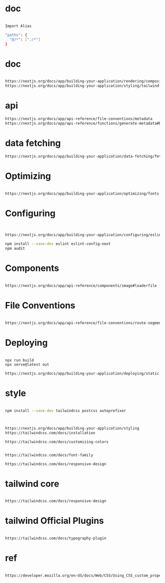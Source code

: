 
# doc
```bash

Import Alias

"paths": {
  "@/*": ["./*"]
}

```


# doc
```bash

https://nextjs.org/docs/app/building-your-application/rendering/composition-patterns
https://nextjs.org/docs/app/building-your-application/styling/tailwind-css

```

# api
```bash
https://nextjs.org/docs/app/api-reference/file-conventions/metadata
https://nextjs.org/docs/app/api-reference/functions/generate-metadata#basic-fields

```



# data fetching
```bash
https://nextjs.org/docs/app/building-your-application/data-fetching/fetching-caching-and-revalidating#time-based-revalidation

```


# Optimizing
```bash

https://nextjs.org/docs/app/building-your-application/optimizing/fonts

```


# Configuring
```bash


https://nextjs.org/docs/app/building-your-application/configuring/eslint

npm install --save-dev eslint eslint-config-next
npm audit

```


# Components
```bash

https://nextjs.org/docs/app/api-reference/components/image#loaderfile

```

# File Conventions
```bash

https://nextjs.org/docs/app/api-reference/file-conventions/route-segment-config#options

```


# Deploying
```bash

npx run build
npx serve@latest out

https://nextjs.org/docs/app/building-your-application/deploying/static-exports

```


# style
```bash

npm install --save-dev tailwindcss postcss autoprefixer



https://nextjs.org/docs/app/building-your-application/styling
https://tailwindcss.com/docs/installation

https://tailwindcss.com/docs/customizing-colors


https://tailwindcss.com/docs/font-family

https://tailwindcss.com/docs/responsive-design


```



# tailwind core
```bash

https://tailwindcss.com/docs/responsive-design


```

# tailwind Official Plugins
```bash

https://tailwindcss.com/docs/typography-plugin


```


# ref
```bash

https://developer.mozilla.org/en-US/docs/Web/CSS/Using_CSS_custom_properties

```
